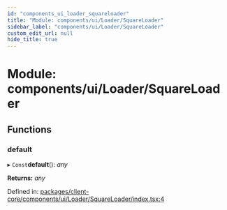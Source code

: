 ```yaml
---
id: "components_ui_loader_squareloader"
title: "Module: components/ui/Loader/SquareLoader"
sidebar_label: "components/ui/Loader/SquareLoader"
custom_edit_url: null
hide_title: true
---
```


# Module: components/ui/Loader/SquareLoader

## Functions

### default

▸ `Const`**default**(): *any*

**Returns:** *any*

Defined in: [packages/client-core/components/ui/Loader/SquareLoader/index.tsx:4](https://github.com/xr3ngine/xr3ngine/blob/66a84a950/packages/client-core/components/ui/Loader/SquareLoader/index.tsx#L4)
